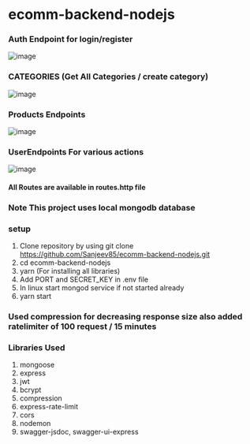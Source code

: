 # ecomm-backend-nodejs

### Auth Endpoint for login/register
  ![image](https://github.com/Sanjeev85/ecomm-backend-nodejs/assets/54615519/5b4b835b-a2e9-4df4-af08-49bddf717404)

### CATEGORIES (Get All Categories / create category)
  ![image](https://github.com/Sanjeev85/ecomm-backend-nodejs/assets/54615519/01c64a1f-9e59-42e1-91fa-537dd0ddb82d)
  
### Products Endpoints
![image](https://github.com/Sanjeev85/ecomm-backend-nodejs/assets/54615519/f55dae85-d60c-4ee6-8054-1ce1132eeca0)
    
### UserEndpoints For various actions 
  ![image](https://github.com/Sanjeev85/ecomm-backend-nodejs/assets/54615519/b55f230b-2e0c-4367-be8c-a33e49c0addf)


#### All Routes are available in  routes.http file

### Note <color>This project uses local mongodb database  </color>

### setup
  1. Clone repository by using git clone https://github.com/Sanjeev85/ecomm-backend-nodejs.git
  2. cd ecomm-backend-nodejs
  3. yarn  (For installing all libraries)
  4. Add PORT and SECRET_KEY in .env file
  5. In linux start mongod service if not started already
  6. yarn start

### Used compression for decreasing response size also added ratelimiter of 100 request / 15 minutes

### Libraries Used
  1. mongoose
  2. express
  3. jwt
  4. bcrypt
  5. compression
  6. express-rate-limit
  7. cors
  8. nodemon
  9. swagger-jsdoc, swagger-ui-express








